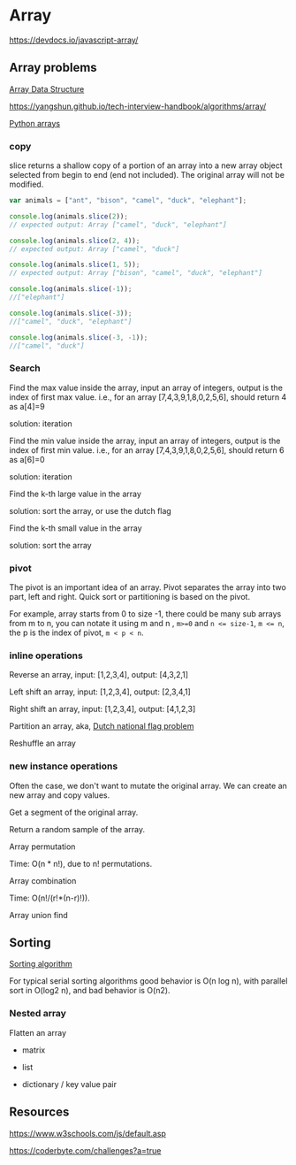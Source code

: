 # Array

<https://devdocs.io/javascript-array/>

## Array problems

[Array Data Structure](https://www.geeksforgeeks.org/array-data-structure/)

<https://yangshun.github.io/tech-interview-handbook/algorithms/array/>

[Python arrays](https://knaidu.gitbooks.io/problem-solving/arrays/)

### copy

slice returns a shallow copy of a portion of an array into a new array object selected from begin to end (end not included). The original array will not be modified.

```js
var animals = ["ant", "bison", "camel", "duck", "elephant"];

console.log(animals.slice(2));
// expected output: Array ["camel", "duck", "elephant"]

console.log(animals.slice(2, 4));
// expected output: Array ["camel", "duck"]

console.log(animals.slice(1, 5));
// expected output: Array ["bison", "camel", "duck", "elephant"]

console.log(animals.slice(-1));
//["elephant"]

console.log(animals.slice(-3));
//["camel", "duck", "elephant"]

console.log(animals.slice(-3, -1));
//["camel", "duck"]
```

### Search

Find the max value inside the array, input an array of integers, output is the index of first max value. i.e., for an array [7,4,3,9,1,8,0,2,5,6], should return 4 as a[4]=9

solution: iteration

Find the min value inside the array, input an array of integers, output is the index of first min value. i.e., for an array [7,4,3,9,1,8,0,2,5,6], should return 6 as a[6]=0

solution: iteration

Find the k-th large value in the array

solution: sort the array, or use the dutch flag

Find the k-th small value in the array

solution: sort the array

### pivot

The pivot is an important idea of an array. Pivot separates the array into two part, left and right. Quick sort or partitioning is based on the pivot.

For example, array starts from 0 to size -1, there could be many sub arrays from m to n, you can notate it using m and n , `m>=0` and `n <= size-1`, `m <= n`, the p is the index of pivot, `m < p < n`.

### inline operations

Reverse an array, input: [1,2,3,4], output: [4,3,2,1]

Left shift an array, input: [1,2,3,4], output: [2,3,4,1]

Right shift an array, input: [1,2,3,4], output: [4,1,2,3]

Partition an array, aka, [Dutch national flag problem](https://en.wikipedia.org/wiki/Dutch_national_flag_problem)

Reshuffle an array

### new instance operations

Often the case, we don't want to mutate the original array. We can create an new array and copy values.

Get a segment of the original array.

Return a random sample of the array.

Array permutation

Time: O(n \* n!), due to n! permutations.

Array combination

Time: O(n!/(r!\*(n-r)!)).

Array union find

## Sorting

[Sorting algorithm](https://en.wikipedia.org/wiki/Sorting_algorithm)

For typical serial sorting algorithms good behavior is O(n log n), with parallel sort in O(log2 n), and bad behavior is O(n2).

### Nested array

Flatten an array

- matrix

- list

- dictionary / key value pair

## Resources

<https://www.w3schools.com/js/default.asp>

<https://coderbyte.com/challenges?a=true>
